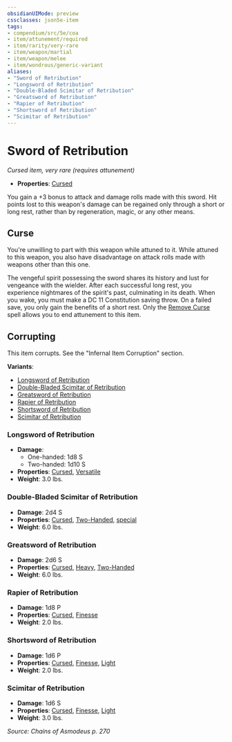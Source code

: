 ```yaml
---
obsidianUIMode: preview
cssclasses: json5e-item
tags:
- compendium/src/5e/coa
- item/attunement/required
- item/rarity/very-rare
- item/weapon/martial
- item/weapon/melee
- item/wondrous/generic-variant
aliases: 
- "Sword of Retribution"
- "Longsword of Retribution"
- "Double-Bladed Scimitar of Retribution"
- "Greatsword of Retribution"
- "Rapier of Retribution"
- "Shortsword of Retribution"
- "Scimitar of Retribution"
---
```

# Sword of Retribution
*Cursed item, very rare (requires attunement)*  

- **Properties**: [Cursed](2-Mechanics/CLI/rules/item-properties.md#Cursed%20Items)

You gain a +3 bonus to attack and damage rolls made with this sword. Hit points lost to this weapon's damage can be regained only through a short or long rest, rather than by regeneration, magic, or any other means.

## Curse

You're unwilling to part with this weapon while attuned to it. While attuned to this weapon, you also have disadvantage on attack rolls made with weapons other than this one.

The vengeful spirit possessing the sword shares its history and lust for vengeance with the wielder. After each successful long rest, you experience nightmares of the spirit's past, culminating in its death. When you wake, you must make a DC 11 Constitution saving throw. On a failed save, you only gain the benefits of a short rest. Only the [Remove Curse](2-Mechanics/CLI/spells/remove-curse.md) spell allows you to end attunement to this item.

## Corrupting

This item corrupts. See the "Infernal Item Corruption" section.

**Variants**:
- [Longsword of Retribution](#Longsword%20of%20Retribution)
- [Double-Bladed Scimitar of Retribution](#Double-Bladed%20Scimitar%20of%20Retribution)
- [Greatsword of Retribution](#Greatsword%20of%20Retribution)
- [Rapier of Retribution](#Rapier%20of%20Retribution)
- [Shortsword of Retribution](#Shortsword%20of%20Retribution)
- [Scimitar of Retribution](#Scimitar%20of%20Retribution)

### Longsword of Retribution

- **Damage**:
  - One-handed: 1d8 S
  - Two-handed: 1d10 S
- **Properties**: [Cursed](2-Mechanics/CLI/rules/item-properties.md#Cursed%20Items), [Versatile](2-Mechanics/CLI/rules/item-properties.md#Versatile)
- **Weight**: 3.0 lbs.

### Double-Bladed Scimitar of Retribution

- **Damage**: 2d4 S
- **Properties**: [Cursed](2-Mechanics/CLI/rules/item-properties.md#Cursed%20Items), [Two-Handed](2-Mechanics/CLI/rules/item-properties.md#Two-Handed), [special](2-Mechanics/CLI/rules/item-properties.md#Special%20Weapons)
- **Weight**: 6.0 lbs.

### Greatsword of Retribution

- **Damage**: 2d6 S
- **Properties**: [Cursed](2-Mechanics/CLI/rules/item-properties.md#Cursed%20Items), [Heavy](2-Mechanics/CLI/rules/item-properties.md#Heavy), [Two-Handed](2-Mechanics/CLI/rules/item-properties.md#Two-Handed)
- **Weight**: 6.0 lbs.

### Rapier of Retribution

- **Damage**: 1d8 P
- **Properties**: [Cursed](2-Mechanics/CLI/rules/item-properties.md#Cursed%20Items), [Finesse](2-Mechanics/CLI/rules/item-properties.md#Finesse)
- **Weight**: 2.0 lbs.

### Shortsword of Retribution

- **Damage**: 1d6 P
- **Properties**: [Cursed](2-Mechanics/CLI/rules/item-properties.md#Cursed%20Items), [Finesse](2-Mechanics/CLI/rules/item-properties.md#Finesse), [Light](2-Mechanics/CLI/rules/item-properties.md#Light)
- **Weight**: 2.0 lbs.

### Scimitar of Retribution

- **Damage**: 1d6 S
- **Properties**: [Cursed](2-Mechanics/CLI/rules/item-properties.md#Cursed%20Items), [Finesse](2-Mechanics/CLI/rules/item-properties.md#Finesse), [Light](2-Mechanics/CLI/rules/item-properties.md#Light)
- **Weight**: 3.0 lbs.


*Source: Chains of Asmodeus p. 270*